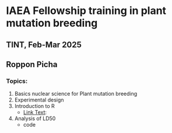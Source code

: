# IAEA Fellowship training in plant mutation breeding
## TINT, Feb-Mar 2025
## Roppon Picha

### Topics:
1. Basics nuclear science for Plant mutation breeding
2. Experimental design
3. Introduction to R
   - [Link Text](#sample-section): 
5. Analysis of LD50
   - code
